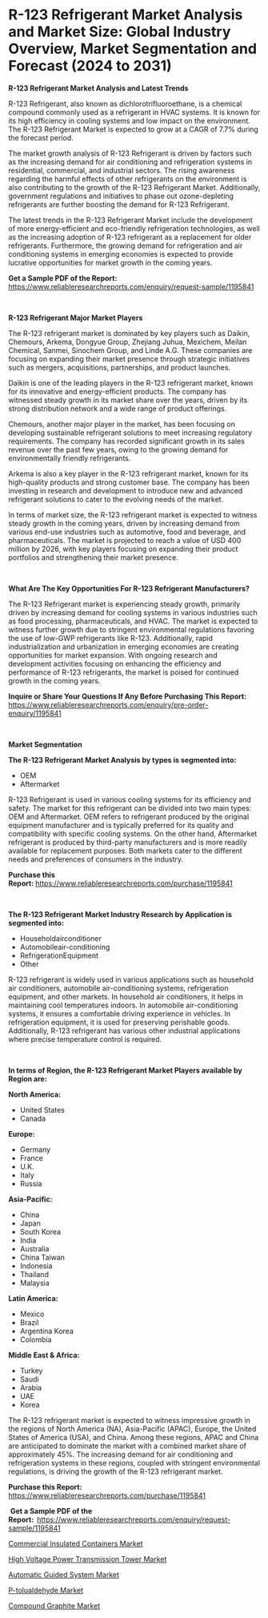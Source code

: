 <p><h1>R-123 Refrigerant Market Analysis and Market Size: Global Industry Overview, Market Segmentation and Forecast (2024 to 2031)</h1></p><p><strong>R-123 Refrigerant Market Analysis and Latest Trends</strong></p>
<p><p>R-123 Refrigerant, also known as dichlorotrifluoroethane, is a chemical compound commonly used as a refrigerant in HVAC systems. It is known for its high efficiency in cooling systems and low impact on the environment. The R-123 Refrigerant Market is expected to grow at a CAGR of 7.7% during the forecast period.</p><p>The market growth analysis of R-123 Refrigerant is driven by factors such as the increasing demand for air conditioning and refrigeration systems in residential, commercial, and industrial sectors. The rising awareness regarding the harmful effects of other refrigerants on the environment is also contributing to the growth of the R-123 Refrigerant Market. Additionally, government regulations and initiatives to phase out ozone-depleting refrigerants are further boosting the demand for R-123 Refrigerant.</p><p>The latest trends in the R-123 Refrigerant Market include the development of more energy-efficient and eco-friendly refrigeration technologies, as well as the increasing adoption of R-123 refrigerant as a replacement for older refrigerants. Furthermore, the growing demand for refrigeration and air conditioning systems in emerging economies is expected to provide lucrative opportunities for market growth in the coming years.</p></p>
<p><strong>Get a Sample PDF of the Report:&nbsp;</strong> <a href="https://www.reliableresearchreports.com/enquiry/request-sample/1195841">https://www.reliableresearchreports.com/enquiry/request-sample/1195841</a></p>
<p>&nbsp;</p>
<p><strong>R-123 Refrigerant Major Market Players</strong></p>
<p><p>The R-123 refrigerant market is dominated by key players such as Daikin, Chemours, Arkema, Dongyue Group, Zhejiang Juhua, Mexichem, Meilan Chemical, Sanmei, Sinochem Group, and Linde A.G. These companies are focusing on expanding their market presence through strategic initiatives such as mergers, acquisitions, partnerships, and product launches.</p><p>Daikin is one of the leading players in the R-123 refrigerant market, known for its innovative and energy-efficient products. The company has witnessed steady growth in its market share over the years, driven by its strong distribution network and a wide range of product offerings.</p><p>Chemours, another major player in the market, has been focusing on developing sustainable refrigerant solutions to meet increasing regulatory requirements. The company has recorded significant growth in its sales revenue over the past few years, owing to the growing demand for environmentally friendly refrigerants.</p><p>Arkema is also a key player in the R-123 refrigerant market, known for its high-quality products and strong customer base. The company has been investing in research and development to introduce new and advanced refrigerant solutions to cater to the evolving needs of the market.</p><p>In terms of market size, the R-123 refrigerant market is expected to witness steady growth in the coming years, driven by increasing demand from various end-use industries such as automotive, food and beverage, and pharmaceuticals. The market is projected to reach a value of USD 400 million by 2026, with key players focusing on expanding their product portfolios and strengthening their market presence.</p></p>
<p>&nbsp;</p>
<p><strong>What Are The Key Opportunities For R-123 Refrigerant Manufacturers?</strong></p>
<p><p>The R-123 Refrigerant market is experiencing steady growth, primarily driven by increasing demand for cooling systems in various industries such as food processing, pharmaceuticals, and HVAC. The market is expected to witness further growth due to stringent environmental regulations favoring the use of low-GWP refrigerants like R-123. Additionally, rapid industrialization and urbanization in emerging economies are creating opportunities for market expansion. With ongoing research and development activities focusing on enhancing the efficiency and performance of R-123 refrigerants, the market is poised for continued growth in the coming years.</p></p>
<p><strong>Inquire or Share Your Questions If Any Before Purchasing This Report:</strong> <a href="https://www.reliableresearchreports.com/enquiry/pre-order-enquiry/1195841">https://www.reliableresearchreports.com/enquiry/pre-order-enquiry/1195841</a></p>
<p>&nbsp;</p>
<p><strong>Market Segmentation</strong></p>
<p><strong>The R-123 Refrigerant Market Analysis by types is segmented into:</strong></p>
<p><ul><li>OEM</li><li>Aftermarket</li></ul></p>
<p><p>R-123 Refrigerant is used in various cooling systems for its efficiency and safety. The market for this refrigerant can be divided into two main types: OEM and Aftermarket. OEM refers to refrigerant produced by the original equipment manufacturer and is typically preferred for its quality and compatibility with specific cooling systems. On the other hand, Aftermarket refrigerant is produced by third-party manufacturers and is more readily available for replacement purposes. Both markets cater to the different needs and preferences of consumers in the industry.</p></p>
<p><strong>Purchase this Report:&nbsp;</strong><a href="https://www.reliableresearchreports.com/purchase/1195841">https://www.reliableresearchreports.com/purchase/1195841</a></p>
<p>&nbsp;</p>
<p><strong>The R-123 Refrigerant Market Industry Research by Application is segmented into:</strong></p>
<p><ul><li>Householdairconditioner</li><li>Automobileair-conditioning</li><li>RefrigerationEquipment</li><li>Other</li></ul></p>
<p><p>R-123 refrigerant is widely used in various applications such as household air conditioners, automobile air-conditioning systems, refrigeration equipment, and other markets. In household air conditioners, it helps in maintaining cool temperatures indoors. In automobile air-conditioning systems, it ensures a comfortable driving experience in vehicles. In refrigeration equipment, it is used for preserving perishable goods. Additionally, R-123 refrigerant has various other industrial applications where precise temperature control is required.</p></p>
<p>&nbsp;</p>
<p><strong>In terms of Region, the R-123 Refrigerant Market Players available by Region are:</strong></p>
<p>
    <p> <strong> North America: </strong>
        <ul>
            <li>United States</li>
            <li>Canada</li>
        </ul>
        </p> 
    <p> <strong> Europe: </strong>
        <ul>
            <li>Germany</li>
            <li>France</li>
            <li>U.K.</li>
            <li>Italy</li>
            <li>Russia</li>
        </ul>
        </p> 
    <p> <strong> Asia-Pacific: </strong>
        <ul>
            <li>China</li>
            <li>Japan</li>
            <li>South Korea</li>
            <li>India</li>
            <li>Australia</li>
            <li>China Taiwan</li>
            <li>Indonesia</li>
            <li>Thailand</li>
            <li>Malaysia</li>
        </ul>
        </p> 
    <p> <strong> Latin America: </strong>
        <ul>
            <li>Mexico</li>
            <li>Brazil</li>
            <li>Argentina Korea</li>
            <li>Colombia</li>
        </ul>
        </p> 
    <p> <strong> Middle East & Africa: </strong>
        <ul>
            <li>Turkey</li>
            <li>Saudi</li>
            <li>Arabia</li>
            <li>UAE</li>
            <li>Korea</li>
        </ul>
    </p>
    </p>
<p><p>The R-123 refrigerant market is expected to witness impressive growth in the regions of North America (NA), Asia-Pacific (APAC), Europe, the United States of America (USA), and China. Among these regions, APAC and China are anticipated to dominate the market with a combined market share of approximately 45%. The increasing demand for air conditioning and refrigeration systems in these regions, coupled with stringent environmental regulations, is driving the growth of the R-123 refrigerant market.</p></p>
<p><strong>Purchase this Report: </strong><a href="https://www.reliableresearchreports.com/purchase/1195841">https://www.reliableresearchreports.com/purchase/1195841</a></p>
<p>&nbsp;<strong>Get a Sample PDF of the Report:&nbsp;&nbsp;</strong><a href="https://www.reliableresearchreports.com/enquiry/request-sample/1195841">https://www.reliableresearchreports.com/enquiry/request-sample/1195841</a></p>
<p><strong></strong></p>
<p><p><a href="https://medium.com/@alexanderfranklin766/commercial-insulated-containers-market-size-market-outlook-and-market-forecast-2024-to-2031-58badec25fd8">Commercial Insulated Containers Market</a></p><p><a href="https://medium.com/@alexanderfranklin766/high-voltage-power-transmission-tower-nbsp-market-focuses-on-market-share-size-and-projected-fec4b6741779">High Voltage Power Transmission Tower Market</a></p><p><a href="https://medium.com/@alexanderfranklin766/automatic-guided-system-market-insights-into-market-cagr-market-trends-and-growth-strategies-940721410938">Automatic Guided System Market</a></p><p><a href="https://github.com/myacatherineblakecaczo9vcsw/Market-Research-Report-List-1/blob/main/p-tolualdehyde-market.md">P-tolualdehyde Market</a></p><p><a href="https://github.com/okotobwrhuteie/Market-Research-Report-List-1/blob/main/compound-graphite-market.md">Compound Graphite Market</a></p></p>